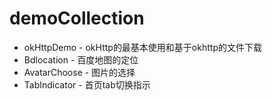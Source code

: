 # demoCollection

* okHttpDemo - okHttp的最基本使用和基于okhttp的文件下载
* Bdlocation - 百度地图的定位
* AvatarChoose - 图片的选择
* TabIndicator - 首页tab切换指示
